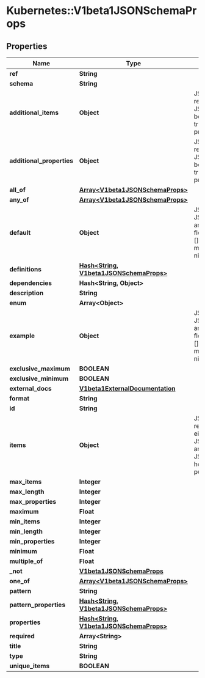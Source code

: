 # Kubernetes::V1beta1JSONSchemaProps

## Properties
Name | Type | Description | Notes
------------ | ------------- | ------------- | -------------
**ref** | **String** |  | [optional] 
**schema** | **String** |  | [optional] 
**additional_items** | **Object** | JSONSchemaPropsOrBool represents JSONSchemaProps or a boolean value. Defaults to true for the boolean property. | [optional] 
**additional_properties** | **Object** | JSONSchemaPropsOrBool represents JSONSchemaProps or a boolean value. Defaults to true for the boolean property. | [optional] 
**all_of** | [**Array&lt;V1beta1JSONSchemaProps&gt;**](V1beta1JSONSchemaProps.md) |  | [optional] 
**any_of** | [**Array&lt;V1beta1JSONSchemaProps&gt;**](V1beta1JSONSchemaProps.md) |  | [optional] 
**default** | **Object** | JSON represents any valid JSON value. These types are supported: bool, int64, float64, string, []interface{}, map[string]interface{} and nil. | [optional] 
**definitions** | [**Hash&lt;String, V1beta1JSONSchemaProps&gt;**](V1beta1JSONSchemaProps.md) |  | [optional] 
**dependencies** | **Hash&lt;String, Object&gt;** |  | [optional] 
**description** | **String** |  | [optional] 
**enum** | **Array&lt;Object&gt;** |  | [optional] 
**example** | **Object** | JSON represents any valid JSON value. These types are supported: bool, int64, float64, string, []interface{}, map[string]interface{} and nil. | [optional] 
**exclusive_maximum** | **BOOLEAN** |  | [optional] 
**exclusive_minimum** | **BOOLEAN** |  | [optional] 
**external_docs** | [**V1beta1ExternalDocumentation**](V1beta1ExternalDocumentation.md) |  | [optional] 
**format** | **String** |  | [optional] 
**id** | **String** |  | [optional] 
**items** | **Object** | JSONSchemaPropsOrArray represents a value that can either be a JSONSchemaProps or an array of JSONSchemaProps. Mainly here for serialization purposes. | [optional] 
**max_items** | **Integer** |  | [optional] 
**max_length** | **Integer** |  | [optional] 
**max_properties** | **Integer** |  | [optional] 
**maximum** | **Float** |  | [optional] 
**min_items** | **Integer** |  | [optional] 
**min_length** | **Integer** |  | [optional] 
**min_properties** | **Integer** |  | [optional] 
**minimum** | **Float** |  | [optional] 
**multiple_of** | **Float** |  | [optional] 
**_not** | [**V1beta1JSONSchemaProps**](V1beta1JSONSchemaProps.md) |  | [optional] 
**one_of** | [**Array&lt;V1beta1JSONSchemaProps&gt;**](V1beta1JSONSchemaProps.md) |  | [optional] 
**pattern** | **String** |  | [optional] 
**pattern_properties** | [**Hash&lt;String, V1beta1JSONSchemaProps&gt;**](V1beta1JSONSchemaProps.md) |  | [optional] 
**properties** | [**Hash&lt;String, V1beta1JSONSchemaProps&gt;**](V1beta1JSONSchemaProps.md) |  | [optional] 
**required** | **Array&lt;String&gt;** |  | [optional] 
**title** | **String** |  | [optional] 
**type** | **String** |  | [optional] 
**unique_items** | **BOOLEAN** |  | [optional] 


